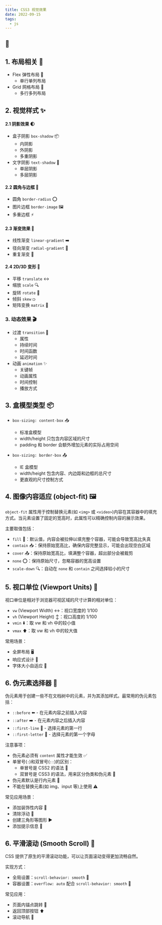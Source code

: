 ```yaml
---
title: CSS3 视觉效果
date: 2022-09-15
tags:
  - js
---
```

##  🎨

## 1. 布局相关 📏

- Flex 弹性布局 💪
  - 单行单列布局
- Grid 网格布局 🔲
  - 多行多列布局

## 2. 视觉样式 ✨

#### 2.1 阴影效果 🌓

- 盒子阴影 `box-shadow` 📦
  - 内阴影
  - 外阴影
  - 多重阴影
- 文字阴影 `text-shadow` 📝
  - 单层阴影
  - 多层阴影

#### 2.2 圆角与边框 🔲

- 圆角 `border-radius` ⭕
- 图片边框 `border-image` 🖼️
- 多重边框 ⚡

#### 2.3 渐变效果 🌈

- 线性渐变 `linear-gradient` ➡️
- 径向渐变 `radial-gradient` 🔄
- 重复渐变 🔁

#### 2.4 2D/3D 变形 🎲

- 平移 `translate` ↔️
- 缩放 `scale` 🔍
- 旋转 `rotate` 🔄
- 倾斜 `skew` ⟥
- 矩阵变换 `matrix` 📐

### 3. 动态效果 🎬

- 过渡 `transition` 🔄
  - 属性
  - 持续时间
  - 时间函数
  - 延迟时间
- 动画 `animation` ✨
  - 关键帧
  - 动画属性
  - 时间控制
  - 播放方式

## 3. 盒模型类型 📦

- `box-sizing: content-box` 📥

  - 标准盒模型
  - width/height 只包含内容区域的尺寸
  - padding 和 border 会额外增加元素的实际占用空间

- `box-sizing: border-box` 📤
  - IE 盒模型
  - width/height 包含内容、内边距和边框的总尺寸
  - 更直观的尺寸控制方式

## 4. 图像内容适应 (object-fit) 🖼️

`object-fit` 属性用于控制替换元素(如 `<img>` 或 `<video>`)内容在其容器中的填充方式。当元素设置了固定的宽高时，此属性可以精确控制内容的展示效果。

主要取值包括：

- `fill` 🔲：默认值，内容会被拉伸以填充整个容器，可能会导致宽高比失真
- `contain` 📥：保持原始宽高比，确保内容完整显示，可能会出现空白区域
- `cover` 📤：保持原始宽高比，填满整个容器，超出部分会被裁剪
- `none` ⭕：保持原始尺寸，忽略容器的宽高设置
- `scale-down` 🔍：自动在 `none` 和 `contain` 之间选择较小的尺寸

## 5. 视口单位 (Viewport Units) 📱

视口单位是相对于浏览器可视区域的尺寸计算的相对单位：

- `vw` (Viewport Width) ↔️：视口宽度的 1/100
- `vh` (Viewport Height) ↕️：视口高度的 1/100
- `vmin` ⬇️：取 vw 和 vh 中的较小值
- `vmax` ⬆️：取 vw 和 vh 中的较大值

常用场景：

- 全屏布局 🖥️
- 响应式设计 📱
- 字体大小自适应 📝

## 6. 伪元素选择器 🎯

伪元素用于创建一些不在文档树中的元素，并为其添加样式。最常用的伪元素包括：

- `::before` ⬅️ - 在元素内容之前插入内容
- `::after` ➡️ - 在元素内容之后插入内容
- `::first-line` 📝 - 选择元素的第一行
- `::first-letter` 📌 - 选择元素的第一个字母

注意事项：

- 伪元素必须有 `content` 属性才能生效 ✅
- 单冒号(`:`)和双冒号(`::`)的区别：
  - 单冒号是 CSS2 的语法 🔹
  - 双冒号是 CSS3 的语法，用来区分伪类和伪元素 🔸
- 伪元素默认是行内元素 📝
- 不能在替换元素(如 img、input 等)上使用 ⚠️

常见应用场景：

- 添加装饰性内容 🎨
- 清除浮动 🧹
- 创建三角形等图形 ▶️
- 添加提示信息 💬

## 6. 平滑滚动 (Smooth Scroll) 🔄

CSS 提供了原生的平滑滚动功能，可以让页面滚动变得更加流畅自然。

实现方式：

- 全局设置：`scroll-behavior: smooth` 🌊
- 容器设置：`overflow: auto` 配合 `scroll-behavior: smooth` 🔄

常见应用：

- 页面内锚点跳转 🔗
- 返回顶部按钮 ⬆️
- 滚动导航 📍
<!-- 
注意事项：
- 兼容性问题
- 可以通过 JavaScript 实现兜底方案
- 考虑用户的减弱动效设置 -->

<!-- ## 7. 字体图标 (Font face) -->
